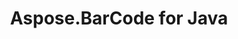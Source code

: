 ---
title: Aspose.BarCode for Java
type: docs
weight: 11
url: /java/
keywords: 
description: 
is_root: true
---